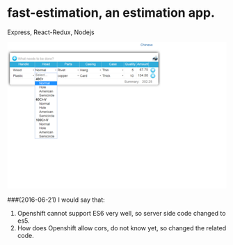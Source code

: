 # fast-estimation, an estimation app.
Express, React-Redux, Nodejs

![ScreenShot](/screenshots/fe.png)

###(2016-06-21) I would say that:
1. Openshift cannot support ES6 very well, so server side code changed to es5.
1. How does Openshift allow cors, do not know yet, so changed the related code.